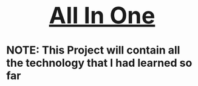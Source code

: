 <div align="center">

[<h1 style="font-size:60px; width:100%;">All In One</h1>](https://github.com/roman-ojha/all-in-one)

</div>

# NOTE: This Project will contain all the technology that I had learned so far